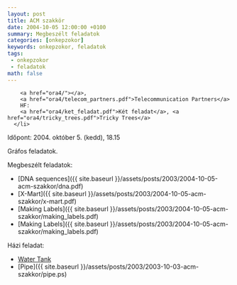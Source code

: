 ```yaml
---
layout: post
title: ACM szakkör
date: 2004-10-05 12:00:00 +0100
summary: Megbeszélt feladatok
categories: [onkepzokor]
keywords: onkepzokor, feladatok
tags:
 - onkepzokor
 - feladatok
math: false
---
```


        
		
        <a href="ora4/"></a>,
        <a href="ora4/telecom_partners.pdf">Telecommunication Partners</a>
        HF:
        <a href="ora4/ket_feladat.pdf">Két feladat</a>, <a href="ora4/tricky_trees.pdf">Tricky Trees</a>
      </li>

Időpont: 2004. október 5. (kedd), 18.15

Gráfos feladatok.

Megbeszélt feladatok:

- [DNA sequences]({{ site.baseurl }}/assets/posts/2003/2004-10-05-acm-szakkor/dna.pdf)
- [X-Mart]({{ site.baseurl }}/assets/posts/2003/2004-10-05-acm-szakkor/x-mart.pdf)
- [Making Labels]({{ site.baseurl }}/assets/posts/2003/2004-10-05-acm-szakkor/making_labels.pdf)
- [Making Labels]({{ site.baseurl }}/assets/posts/2003/2004-10-05-acm-szakkor/making_labels.pdf)

Házi feladat:

- [Water Tank](ora2/watertank.pdf)
- [Pipe]({{ site.baseurl }}/assets/posts/2003/2003-10-03-acm-szakkor/pipe.ps)

